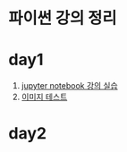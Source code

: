# 파이썬 강의 정리

# day1

  1. [jupyter notebook 강의 실습](1-01JupyterNotebook.ipynb)
  2. [이미지 테스트](test.md)

# day2
